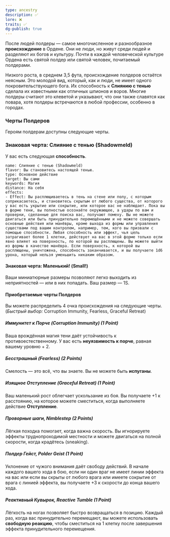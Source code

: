 ```yaml
---
type: ancestry
description: ✅
lore: ❌
traits: ✅
dg-publish: true
---
```


После людей полдеры — самое многочисленное и разнообразное **происхождение** в Ордене. Они не люди, но живут среди людей и разделяют их богов и культуру. Почти в каждой человеческой культуре Орденa есть святой полдер или святой человек, почитаемый полдерами.

Низкого роста, в среднем 3,5 фута, происхождение полдеров остаётся неясным. Это молодой вид, который, как и люди, не имеет одного покровительствующего бога. Их способность к **Слиянию с тенью** сделала их известными как отличных шпионов и воров. Многие полдеры считают это клеветой и указывают, что они также славятся как повара, хотя полдеры встречаются в любой профессии, особенно в городах.

### Черты Полдеров

Героям полдерам доступны следующие черты.

### Знаковая черта: Слияние с тенью (Shadowmeld)

У вас есть следующая **способность**.

```ds-ab
name: Слияние с тенью (Shadowmeld)
flavor: Вы становитесь настоящей тенью.
type: Основное действие
target: Вы сами
keywords: Магия
distance: На себя
effects:
- Effect: Вы расплющиваетесь в тень на стене или полу, с которым соприкасаетесь, и становитесь скрытым от любого существа, от которого у вас есть укрытие или сокрытие, или которое вас не наблюдает. Пока вы в форме тени, вы полностью осознаёте окружающее, а удары по вам и проверки, сделанные для поиска вас, получают помеху. Вы не можете двигаться или быть принудительно перемещёнными и не можете совершать основные действия или манёвры, кроме выхода из формы или управления существами под вашим контролем, например, тем, кого вы призвали с помощью способности. Любая способность или эффект, чья цель затрагивает более 1 клетки, действует на вас в этой форме только если явно влияет на поверхность, по которой вы расплющены. Вы можете выйти из формы в качестве манёвра. Если поверхность, к которой вы расплющены, уничтожена, способность заканчивается, и вы получаете 1d6 урона, который нельзя уменьшить никаким образом.
```

#### Знаковая черта: Маленький! (Small!)

Ваши миниатюрные размеры позволяют легко выходить из неприятностей — или в них попадать. Ваш размер — 1S.

#### Приобретаемые черты Полдеров

Вы можете распределить 4 очка происхождения на следующие черты. (*Быстрый выбор:* Corruption Immunity, Fearless, Graceful Retreat)

##### Иммунитет к Порче (Corruption Immunity) (1 Point)

Ваша врождённая магия тени даёт устойчивость к противоестественному. У вас есть **неуязвимость к порче**, равная вашему уровню + 2.

##### Бесстрашный (Fearless) (2 Points)

Смелость — это всё, что вы знаете. Вы не можете быть **испуганы**.

##### Изящное Отступление (Graceful Retreat) (1 Point)

Ваш маленький рост облегчает ускользание из боя. Вы получаете +1 к расстоянию, на которое можете сместиться, когда выполняете действие **Отступление**.

##### Проворные шаги, Nimblestep (2 Points)

Лёгкая походка помогает, когда важна скорость. Вы игнорируете эффекты труднопроходимой местности и можете двигаться на полной скорости, когда крадётесь (sneaking).

##### Полдер Гейст, Polder Geist (1 Point)

Уклонение от чужого внимания даёт свободу действий. В начале каждого вашего хода в бою, если ни один враг не имеет линии эффекта на вас или если вы скрыты от любого врага или имеете сокрытие от врага с линией эффекта, вы получаете +3 к скорости до конца вашего хода.

##### Реактивный Кувырок, Reactive Tumble (1 Point)

Лёгкость на ногах позволяет быстро возвращаться в позицию. Каждый раз, когда вас принудительно перемещают, вы можете использовать **свободную реакцию**, чтобы сместиться на 1 клетку после завершения эффекта принудительного перемещения.